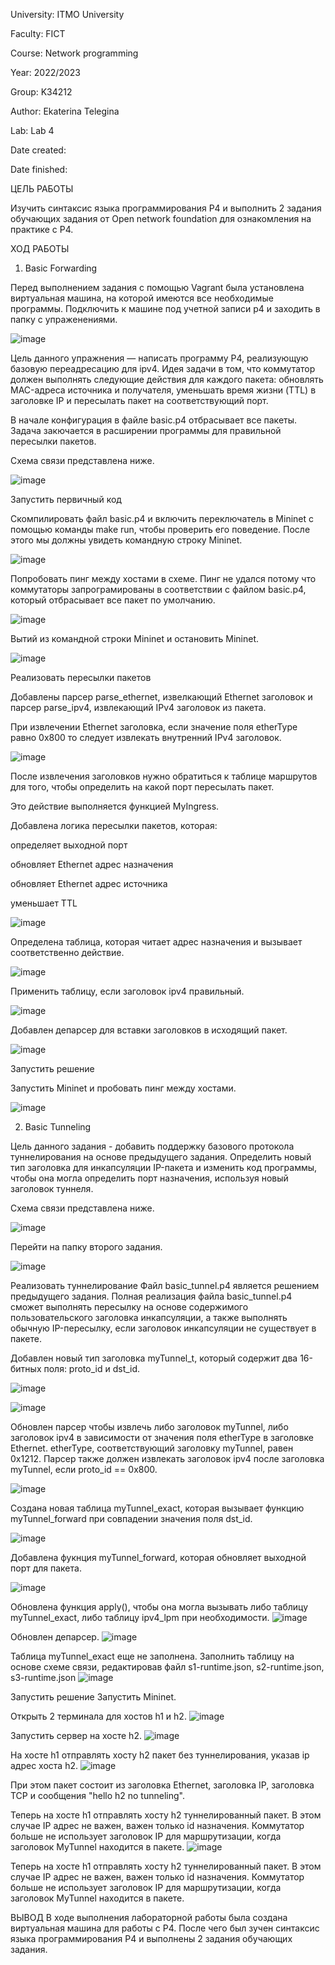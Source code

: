 University: ITMO University

Faculty: FICT

Course: Network programming

Year: 2022/2023

Group: K34212

Author: Ekaterina Telegina

Lab: Lab 4

Date created:

Date finished:

ЦЕЛЬ РАБОТЫ

Изучить синтаксис языка программирования P4 и выполнить 2 задания обучающих задания от Open network foundation для ознакомления на практике с P4.

ХОД РАБОТЫ

1. Basic Forwarding

Перед выполнением задания с помощью Vagrant была установлена виртуальная машина, на которой имеются все необходимые программы. 
Подключить к машине под учетной записи p4 и заходить в папку с упраженениями.

![image](https://user-images.githubusercontent.com/53398280/207095078-e153ee0f-f055-4d4d-86bb-a24aaf0443d2.png)

Цель данного упражнения — написать программу P4, реализующую базовую переадресацию для ipv4. Идея задачи в том, 
что коммутатор должен выполнять следующие действия для каждого пакета: обновлять MAC-адреса источника и получателя, 
уменьшать время жизни (TTL) в заголовке IP и пересылать пакет на соответствующий порт.

В начале конфигурация в файле basic.p4 отбрасывает все пакеты. Задача закючается в расширении программы для правильной пересылки пакетов.

Схема связи представлена ниже.

![image](https://user-images.githubusercontent.com/53398280/207095172-1a6dfcac-55ad-4841-a2d4-e6ce243cd67f.png)


Запустить первичный код

Скомпилировать файл basic.p4 и включить переключатель в Mininet с помощью команды make run, чтобы проверить его поведение. 
После этого мы должны увидеть командную строку Mininet.

![image](https://user-images.githubusercontent.com/53398280/207095224-4fd6849f-53ad-4d7b-8f88-2ee835f30705.png)


Попробовать пинг между хостами в схеме. Пинг не удался потому что коммутаторы запрограмированы в соответствии с файлом basic.p4, 
который отбрасывает все пакет по умолчанию.

![image](https://user-images.githubusercontent.com/53398280/207095282-e414d22f-668f-4ba6-a82e-7b1cc179de87.png)

Вытий из командной строки Mininet и остановить Mininet.

![image](https://user-images.githubusercontent.com/53398280/207095543-9db81d1e-69c9-453e-a4e7-0cfc2bdbbe7a.png)

Реализовать пересылки пакетов

Добавлены парсер parse_ethernet, извелкающий Ethernet заголовок и парсер parse_ipv4, извлекающий IPv4 заголовок из пакета.

При извлечении Ethernet заголовка, если значение поля etherType равно 0x800 то следует извлекать внутренний IPv4 заголовок.

![image](https://user-images.githubusercontent.com/53398280/207095946-02baf533-8af0-4e5b-b278-5fce40d26dd3.png)


После извлечения заголовков нужно обратиться к таблице маршрутов для того, чтобы определить на какой порт пересылать пакет. 

Это действие выполняется функцией MyIngress.


Добавлена логика пересылки пакетов, которая:

определяет выходной порт

обновляет Ethernet адрес назначения

обновляет Ethernet адрес источника

уменьшает TTL

![image](https://user-images.githubusercontent.com/53398280/207096095-e1c7b408-35ef-444f-af84-f12e714e9ce3.png)


Определена таблица, которая читает адрес назначения и вызывает соответственно действие.

![image](https://user-images.githubusercontent.com/53398280/207096201-a52a8ca4-dab4-4bb7-8c49-72b91475cccd.png)

Применить таблицу, если заголовок ipv4 правильный.

![image](https://user-images.githubusercontent.com/53398280/207096279-1e9a37b1-421e-4399-9717-fd97bf5ce2c9.png)


Добавлен депарсер для вставки заголовков в исходящий пакет.

![image](https://user-images.githubusercontent.com/53398280/207096355-02b41dce-f1da-4cff-89c2-dfaad4e8c73a.png)

Запустить решение

Запустить Mininet и пробовать пинг между хостами.

![image](https://user-images.githubusercontent.com/53398280/207096727-2dd5f144-2678-4216-96fd-eff4230c660a.png)


2. Basic Tunneling

Цель данного задания - добавить поддержку базового протокола туннелирования на основе предыдущего задания. 
Определить новый тип заголовка для инкапсуляции IP-пакета и изменить код программы, 
чтобы она могла определить порт назначения, используя новый заголовок туннеля.

Схема связи представлена ниже. 

![image](https://user-images.githubusercontent.com/53398280/207096808-ac361aeb-df2f-4b58-af52-6b4c6ea2e12a.png)


Перейти на папку второго задания.

![image](https://user-images.githubusercontent.com/53398280/207096843-e6a3c284-3b49-44f1-9962-1ee83fb47c69.png)

Реализовать туннелирование
Файл basic_tunnel.p4 является решением предыдущего задания. Полная реализация файла basic_tunnel.p4 сможет 
выполнять пересылку на основе содержимого пользовательского заголовка инкапсуляции, а также выполнять обычную IP-пересылку, 
если заголовок инкапсуляции не существует в пакете.

Добавлен новый тип заголовка myTunnel_t, который содержит два 16-битных поля: proto_id и dst_id.

![image](https://user-images.githubusercontent.com/53398280/207097028-3a63b84e-de3f-4307-8017-63cc9ec83b0c.png)

![image](https://user-images.githubusercontent.com/53398280/207097084-51ad3c94-ee30-4daf-8fee-ad14670c51cb.png)


Обновлен парсер чтобы извлечь либо заголовок myTunnel, либо заголовок ipv4 в зависимости от значения поля etherType в заголовке Ethernet. etherType, 
соответствующий заголовку myTunnel, равен 0x1212. Парсер также должен извлекать заголовок ipv4 после заголовка myTunnel, если proto_id == 0x800.

![image](https://user-images.githubusercontent.com/53398280/207097171-cb61c4b0-4088-40ae-90c3-88851bacc77f.png)


Создана новая таблица myTunnel_exact, которая вызывает функцию myTunnel_forward при совпадении значения поля dst_id.

![image](https://user-images.githubusercontent.com/53398280/207099373-c2c33579-d8a4-43cf-98dd-c6938c87e957.png)


Добавлена фукнция myTunnel_forward, которая обновляет выходной порт для пакета.

![image](https://user-images.githubusercontent.com/53398280/207099463-ffe4de51-a08e-4d3e-8e68-ccc95dbd95f9.png)


Обновлена функция apply(), чтобы она могла вызывать либо таблицу myTunnel_exact, либо таблицу ipv4_lpm при необходимости.
![image](https://user-images.githubusercontent.com/53398280/207099537-9f70d420-fcc3-4489-b903-4485418f799f.png)


Обновлен депарсер.
![image](https://user-images.githubusercontent.com/53398280/207099615-4f7e0bbd-dc88-4707-b5ca-b6fc29fc6c9f.png)

Таблица myTunnel_exact еще не заполнена. Заполнить таблицу на основе схеме связи, редактировав файл s1-runtime.json, s2-runtime.json, s3-runtime.json
![image](https://user-images.githubusercontent.com/53398280/207099673-c0ad0263-de6d-49b5-a7f6-9a8cacc3d1e2.png)


Запустить решение
Запустить Mininet.

Открыть 2 терминала для хостов h1 и h2.
![image](https://user-images.githubusercontent.com/53398280/207099772-7bcd8a63-9d91-46dd-9fc3-02e00e5c46b8.png)


Запустить сервер на хосте h2.
![image](https://user-images.githubusercontent.com/53398280/207099828-0ae7a246-44ce-4a6b-8d7c-c92cb587268c.png)


На хосте h1 отправлять хосту h2 пакет без туннелирования, указав ip адрес хоста h2.
![image](https://user-images.githubusercontent.com/53398280/207099879-ce8b5d9d-f0f8-4538-8210-87cb8378800a.png)

При этом пакет состоит из заголовка Ethernet, заголовка IP, заголовка TCP и сообщения "hello h2 no tunneling".

Теперь на хосте h1 отправлять хосту h2 туннелированный пакет. В этом случае IP адрес не важен, важен только id назначения. 
Коммутатор больше не использует заголовок IP для маршрутизации, когда заголовок MyTunnel находится в пакете.
![image](https://user-images.githubusercontent.com/53398280/207099983-a3838a6f-5eae-4103-9dcc-db3dcf7b6a0f.png)

Теперь на хосте h1 отправлять хосту h2 туннелированный пакет. В этом случае IP адрес не важен, важен только id назначения. Коммутатор больше не использует заголовок IP для маршрутизации, когда заголовок MyTunnel находится в пакете.

ВЫВОД
В ходе выполнения лабораторной работы была создана виртуальная машина для работы с P4. После чего был зучен синтаксис языка программирования P4 и выполнены 2 задания обучающих задания.
